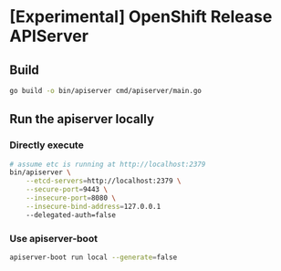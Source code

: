 # [Experimental] OpenShift Release APIServer

## Build

```bash
go build -o bin/apiserver cmd/apiserver/main.go
```

## Run the apiserver locally

### Directly execute

```bash
# assume etc is running at http://localhost:2379
bin/apiserver \
    --etcd-servers=http://localhost:2379 \
    --secure-port=9443 \
    --insecure-port=8080 \
    --insecure-bind-address=127.0.0.1 
    --delegated-auth=false
```

### Use apiserver-boot
```bash
apiserver-boot run local --generate=false
```